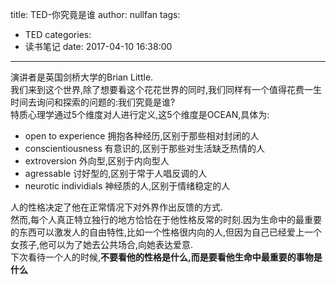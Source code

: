 title: TED-你究竟是谁
author: nullfan
tags:
  - TED
categories:
  - 读书笔记
date: 2017-04-10 16:38:00
---
演讲者是英国剑桥大学的Brian Little.  
我们来到这个世界,除了想要看这个花花世界的同时,我们同样有一个值得花费一生时间去询问和探索的问题的:我们究竟是谁?  
特质心理学通过5个维度对人进行定义,这5个维度是OCEAN,具体为:  
* open to experience 拥抱各种经历,区别于那些相对封闭的人  
* conscientiousness 有意识的,区别于那些对生活缺乏热情的人  
* extroversion 外向型,区别于内向型人  
* agressable 讨好型的,区别于常于人唱反调的人  
* neurotic individials 神经质的人,区别于情绪稳定的人   

人的性格决定了他在正常情况下对外界作出反馈的方式.   
然而,每个人真正特立独行的地方恰恰在于他性格反常的时刻.因为生命中的最重要的东西可以激发人的自由特性,比如一个性格很内向的人,但因为自己已经爱上一个女孩子,他可以为了她去公共场合,向她表达爱意.  
下次看待一个人的时候,**不要看他的性格是什么,而是要看他生命中最重要的事物是什么**